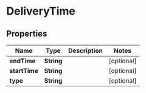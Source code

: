 

# DeliveryTime


## Properties

| Name | Type | Description | Notes |
|------------ | ------------- | ------------- | -------------|
|**endTime** | **String** |  |  [optional] |
|**startTime** | **String** |  |  [optional] |
|**type** | **String** |  |  [optional] |



